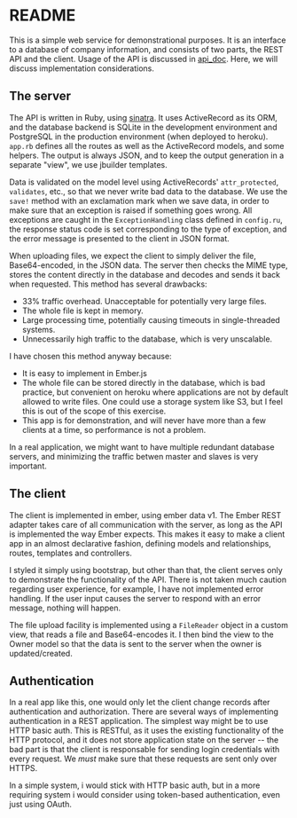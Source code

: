 README
======

This is a simple web service for demonstrational purposes. It is an interface to a database of company information, and consists of two parts, the REST API and the client. Usage of the API is discussed in [api_doc](/api_doc). Here, we will discuss implementation considerations.

The server
----------

The API is written in Ruby, using [sinatra][sinatra]. It uses ActiveRecord as its ORM, and the database backend is SQLite in the development environment and PostgreSQL in the production environment (when deployed to heroku). `app.rb` defines all the routes as well as the ActiveRecord models, and some helpers. The output is always JSON, and to keep the output generation in a separate "view", we use jbuilder templates.

Data is validated on the model level using ActiveRecords' `attr_protected`, `validates`, etc., so that we never write bad data to the database. We use the `save!` method with an exclamation mark when we save data, in order to make sure that an exception is raised if something goes wrong. All exceptions are caught in the `ExceptionHandling` class defined in `config.ru`, the response status code is set corresponding to the type of exception, and the error message is presented to the client in JSON format.

When uploading files, we expect the client to simply deliver the file, Base64-encoded, in the JSON data. The server then checks the MIME type, stores the content directly in the database and decodes and sends it back when requested. This method has several drawbacks:

 - 33% traffic overhead. Unacceptable for potentially very large files.
 - The whole file is kept in memory.
 - Large processing time, potentially causing timeouts in single-threaded systems.
 - Unnecessarily high traffic to the database, which is very unscalable.

I have chosen this method anyway because:

 - It is easy to implement in Ember.js
 - The whole file can be stored directly in the database, which is bad practice, but convenient on heroku where applications are not by default allowed to write files. One could use a storage system like S3, but I feel this is out of the scope of this exercise.
 - This app is for demonstration, and will never have more than a few clients at a time, so performance is not a problem.

In a real application, we might want to have multiple redundant database servers, and minimizing the traffic betwen master and slaves is very important.

The client
----------

The client is implemented in ember, using ember data v1. The Ember REST adapter takes care of all communication with the server, as long as the API is implemented the way Ember expects. This makes it easy to make a client app in an almost declarative fashion, defining models and relationships, routes, templates and controllers.

I styled it simply using bootstrap, but other than that, the client serves only to demonstrate the functionality of the API. There is not taken much caution regarding user experience, for example, I have not implemented error handling. If the user input causes the server to respond with an error message, nothing will happen.

The file upload facility is implemented using a `FileReader` object in a custom view, that reads a file and Base64-encodes it. I then bind the view to the Owner model so that the data is sent to the server when the owner is updated/created.

Authentication
--------------

In a real app like this, one would only let the client change records after authentication and authorization. There are several ways of implementing authentication in a REST application. The simplest way might be to use HTTP basic auth. This is RESTful, as it uses the existing functionality of the HTTP protocol, and it does not store application state on the server -- the bad part is that the client is responsable for sending login credentials with every request. We *must* make sure that these requests are sent only over HTTPS.

In a simple system, i would stick with HTTP basic auth, but in a more requiring system i would consider using token-based authentication, even just using OAuth.


[sinatra]: http://www.sinatrarb.com


<link rel="stylesheet" href="css/bootstrap.css"></link>
